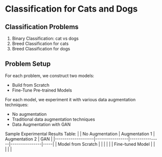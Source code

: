 # Classification for Cats and Dogs

## Classification Problems
1. Binary Classification: cat vs dogs
2. Breed Classification for cats
3. Breed Classification for dogs

## Problem Setup
For each problem, we construct two models:
* Build from Scratch
* Fine-Tune Pre-trained Models

For each model, we experiment it with various data augmentation techniques:
* No augmentation
* Traditional data augmentation techniques
* Data Augmentation with GAN

Sample Experimental Results Table:
|                    | No Augmentation | Augmentation 1 | Augmentation 2 | GAN |
|--------------------|-----------------|----------------|----------------|-----|
| Model from Scratch |                 |                |                |     |
| Fine-tuned Model   |                 |                |                |     |
